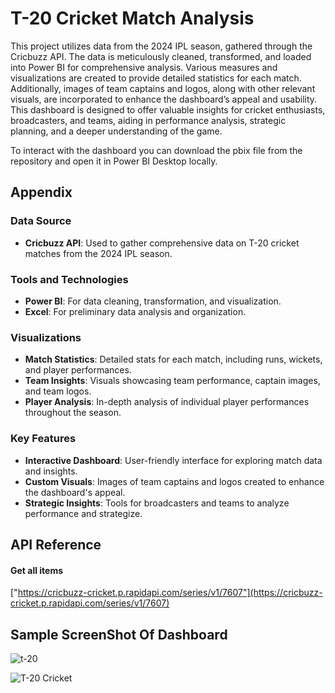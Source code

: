 
# T-20 Cricket Match Analysis

This project utilizes data from the 2024 IPL season, gathered through the Cricbuzz API. The data is meticulously cleaned, transformed, and loaded into Power BI for comprehensive analysis. Various measures and visualizations are created to provide detailed statistics for each match. Additionally, images of team captains and logos, along with other relevant visuals, are incorporated to enhance the dashboard’s appeal and usability. This dashboard is designed to offer valuable insights for cricket enthusiasts, broadcasters, and teams, aiding in performance analysis, strategic planning, and a deeper understanding of the game.

To interact with the dashboard you can download the pbix file from the repository and open it in Power BI Desktop locally.

## Appendix

### Data Source
- **Cricbuzz API**: Used to gather comprehensive data on T-20 cricket matches from the 2024 IPL season.

### Tools and Technologies
- **Power BI**: For data cleaning, transformation, and visualization.
- **Excel**: For preliminary data analysis and organization.

### Visualizations
- **Match Statistics**: Detailed stats for each match, including runs, wickets, and player performances.
- **Team Insights**: Visuals showcasing team performance, captain images, and team logos.
- **Player Analysis**: In-depth analysis of individual player performances throughout the season.

### Key Features
- **Interactive Dashboard**: User-friendly interface for exploring match data and insights.
- **Custom Visuals**: Images of team captains and logos created to enhance the dashboard's appeal.
- **Strategic Insights**: Tools for broadcasters and teams to analyze performance and strategize.
## API Reference

#### Get all items

["https://cricbuzz-cricket.p.rapidapi.com/series/v1/7607"](https://cricbuzz-cricket.p.rapidapi.com/series/v1/7607)

## Sample ScreenShot Of Dashboard
![t-20](https://github.com/user-attachments/assets/29f1f377-41c3-4110-9b56-aeb47ee37422)

![T-20 Cricket](https://github.com/user-attachments/assets/f7b7185f-0e3f-4a28-b4e8-b7585a63c904)
